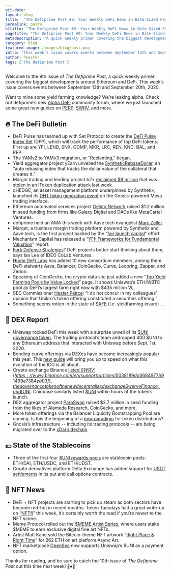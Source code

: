 ```yaml
---
git-date:
layout: blog
title:  "The Defiprime Post #9: Your Weekly DeFi News in Bite-Sized Fashion"
permalink: post9
h1title: "The Defiprime Post #9: Your Weekly DeFi News in Bite-Sized Fashion"
pagetitle: "The Defiprime Post #9: Your Weekly DeFi News in Bite-Sized Fashion"
metadescription: "A quick weekly primer covering the biggest developments around Ethereum and DeFi. This week’s issue covers events between September 13th and September 20th, 2020"
category: blog
featured-image: /images/blog/post.png
intro: "This week’s issue covers events between September 13th and September 20th, 2020"
author: Peaster
tags: ['The Defiprime Post']
---
```

Welcome to the 9th issue of _The Defiprime Post_, a quick weekly primer covering the biggest developments around Ethereum and DeFi. This week’s issue covers events between September 13th and September 20th, 2020.

Want to mine some yield farming knowledge? We’re leaking alpha. Check out defiprime’s new [Alpha DeFi](https://alpha.defiprime.com/c/yield-farming/6) community forum, where we just launched some great new guides on [PERP](https://alpha.defiprime.com/t/perp-usdc-lp-reward-program/477), [SWRV](https://alpha.defiprime.com/t/yield-farming-with-swerve/339), and more.

## 🔥 The DeFi Bulletin

*   DeFi Pulse has teamed up with Set Protocol to create the [DeFi Pulse Index Set](https://medium.com/set-protocol/introducing-the-defi-pulse-index-on-tokensets-79f87c6b295b) (DFP), which will track the performance of top DeFi tokens. First up are YFI, LEND, SNX, COMP, MKR, LRC, REN, KNC, BAL, and REP.
*   The [YAMv2 to YAMv3](https://medium.com/yam-finance/yam-replanting-migration-and-launch-997b4848b8d8) migration, or “Replanting,” began.
*   Yield aggregator project yEarn unveiled the [SyntheticRebaseDollar](https://medium.com/iearn/introducing-syntheticrebasedollar-a-credit-based-rebase-index-7e6e0ce7c24), an “auto rebasing index that tracks the dollar value of the collateral that creates it.”
*   Margin trading and lending project bZx [reclaimed $8 million](https://www.coindesk.com/bzx-reclaims-8m-hack) that was stolen in an iToken duplication attack last week.
*   dHEDGE, an asset management platform underpinned by Synthetix, launched its [DHT token generation event](https://medium.com/dhedge-org/dht-token-generation-event-e0af6eb6b10) on the Gnosis-powered Mesa trading interface.
*   Ethereum automated services project [Gelato Network](https://www.theblockcrypto.com/linked/77800/gelato-defi-ethereum-seed-funding) raised $1.2 million in seed funding from firms like Galaxy Digital and DAOs like MetaCartel Ventures.
*   defiprime held an AMA this week with Aave tech evangelist [Marc Zeller](https://www.youtube.com/watch?v=PZ_H7W71A08).
*   Marqet, a trustless margin trading platform powered by Synthetix and Aave tech, is the first project backed by the “[fair launch capital](https://medium.com/marqet/marqet-margin-trade-any-synthetic-asset-7755d6bda051)” effort.
*   Mechanism Capital has released a “[YFI: Frameworks for Fundamental Valuation](https://www.mechanism.capital/yfi-frameworks-for-fundamental-valuation/)” report.
*   [Fork Defense Strategies](https://bankless.substack.com/p/fork-defense-strategies-in-defi)? DeFi projects better start thinking about them, says Ian Lee of IDEO CoLab Ventures.
*   [Huobi DeFi Labs](https://cointelegraph.com/news/curve-aave-synthetix-and-7-others-join-global-defi-alliance) has added 10 new consortium members, among them DeFi stalwarts Aave, Balancer, CoinGecko, Curve, Loopring, Zapper, and Zerion.
*   Speaking of CoinGecko, the crypto data site just added a new “[Top Yield Farming Pools by Value Locked](https://www.coingecko.com/en/yield-farming)” page. It shows Uniswap’s ETH/WBTC pool as DeFi’s largest farm right now with $435 million VL.
*   SEC Commissioner [Hester Peirce](https://www.sec.gov/news/public-statement/peirce-statement-settlement-charging-token-issuer): “I do not concur in my colleagues’ opinion that Unikrn’s token offering constituted a securities offering.”
*   Something seems rotten in the state of [SAFE](https://www.twitlonger.com/show/n_1srdbpi) (i.e. yieldfarming.insure) ...


## 💱 DEX Report

*   Uniswap rocked DeFi this week with a surprise unveil of its [$UNI governance token](https://uniswap.org/blog/uni/). The trading protocol’s team airdropped 400 $UNI to any Ethereum address that interacted with Uniswap before Sept. 1st, 2020.
*   Bonding curve offerings via DEXes have become increasingly popular this year. This [new guide](https://www.theblockcrypto.com/linked/77800/gelato-defi-ethereum-seed-funding) will bring you up to speed on what this evolution of the ICO is all about.
*   Crypto exchange Binance [listed $SWRV](https://www.binance.com/en/support/articles/5038189da3684977b91499e7384ea03f), the governance token of the new decentralized exchange Swerve Finance, and [$UNI](https://www.binance.com/en/support/articles/64d3dbe17d114c24b6c0007f48459f5f). Coinbase similarly listed [$UNI](https://blog.coinbase.com/uniswap-uni-is-launching-on-coinbase-pro-ebcbb0b5d097) within hours of the token’s launch.
*   DEX aggregator project [ParaSwap](https://www.coindesk.com/paraswap-defi-dex-aggregator-seed-round) raised $2.7 million in seed funding from the likes of Alameda Research, CoinGecko, and more.
*   More token offerings via the Balancer Liquidity Bootstrapping Pool are coming. Is this the beginning of a [new paradigm](https://medium.com/balancer-protocol/a-new-paradigm-for-token-distribution-c82de13626bb) for token distributions?
*   Gnosis’s infrastructure -- including its trading protocols -- are being migrated over to the [xDai sidechain](https://blog.gnosis.pm/gnosis-protocol-and-xdai-partnership-1de0e48fb14b).


## 💵 State of the Stablecoins

*   Three of the first four [$UNI rewards pools](https://app.uniswap.org/#/uni) are stablecoin pools: ETH/DAI, ETH/USDC, and ETH/UDST.
*   Crypto derivatives platform Delta Exchange has added support for [USDT settlements](https://www.coindesk.com/delta-exchange-options) in its put and call options contracts.


## 💎 NFT News

*   DeFi + NFT projects are starting to pick up steam as both sectors have become red-hot in recent months. Token Tuesdays had a great write-up on “[NFTfi](https://tokentuesdays.substack.com/p/defi-x-nfts-nftfi)” this week, it’s certainly worth the read if you’re newer to the NFT scene.
*   Meme Protocol rolled out the [$MEME Artist Series](https://medium.com/@dontbuymeme/introducing-the-meme-artist-series-first-drop-with-sven-eberwein-2c4b76c2220d), where users stake $MEME to earn exclusive digital fine art NFTs.
*   Artist Matt Kane sold the Bitcoin-theme NFT artwork “[Right Place & Right Time](https://twitter.com/AsyncArt/status/1306821324929527812)” for 262 ETH on art platform Async Art.
*   NFT marketplace [OpenSea](https://twitter.com/opensea/status/1307366891116212225) now supports Uniswap’s $UNI as a payment option.

Thanks for reading, and be sure to catch the 10th issue of _The_ _Defiprime Post_ out this time next week! 👋♦️👋
